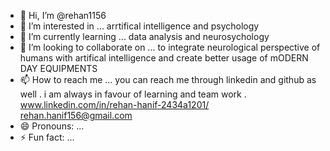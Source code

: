- 👋 Hi, I’m @rehan1156
- 👀 I’m interested in ... arrtifical intelligence and psychology 
- 🌱 I’m currently learning ...  data analysis and neurosychology           
- 💞️ I’m looking to collaborate on ... to integrate neurological perspective of humans with artifical intelligence and create better usage of mODERN DAY EQUIPMENTS    
- 📫 How to reach me ... you can reach me through linkedin and github as well . i am always in favour of learning and team work .
www.linkedin.com/in/rehan-hanif-2434a1201/ rehan.hanif156@gmail.com
- 😄 Pronouns: ...
- ⚡ Fun fact: ...

<!---
rehan1156/rehan1156 is a ✨ special ✨ repository because its `README.md` (this file) appears on your GitHub profile.
You can click the Preview link to take a look at your changes.
--->
